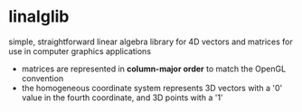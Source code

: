 # linalglib
simple, straightforward linear algebra library for 4D vectors and matrices for use in computer graphics applications

 - matrices are represented in **column-major order** to match the OpenGL convention
 - the homogeneous coordinate system represents 3D vectors with a '0' value in the fourth coordinate, and 3D points with a '1'

